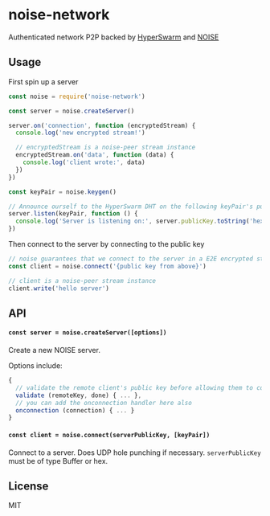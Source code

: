 # noise-network

Authenticated network P2P backed by [HyperSwarm](https://github.com/hyperswarm) and [NOISE](https://github.com/emilbayes/noise-peer)

## Usage

First spin up a server

```js
const noise = require('noise-network')

const server = noise.createServer()

server.on('connection', function (encryptedStream) {
  console.log('new encrypted stream!')

  // encryptedStream is a noise-peer stream instance
  encryptedStream.on('data', function (data) {
    console.log('client wrote:', data)
  })
})

const keyPair = noise.keygen()

// Announce ourself to the HyperSwarm DHT on the following keyPair's publicKey
server.listen(keyPair, function () {
  console.log('Server is listening on:', server.publicKey.toString('hex'))
})
```

Then connect to the server by connecting to the public key

```js
// noise guarantees that we connect to the server in a E2E encrypted stream
const client = noise.connect('{public key from above}')

// client is a noise-peer stream instance
client.write('hello server')
```

## API

#### `const server = noise.createServer([options])`

Create a new NOISE server.

Options include:

```js
{
  // validate the remote client's public key before allowing them to connect
  validate (remoteKey, done) { ... },
  // you can add the onconnection handler here also
  onconnection (connection) { ... }
}
```

#### `const client = noise.connect(serverPublicKey, [keyPair])`

Connect to a server. Does UDP hole punching if necessary.
`serverPublicKey` must be of type Buffer or hex.

## License

MIT
